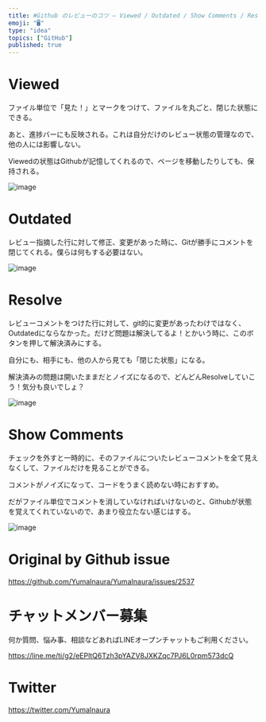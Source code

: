 ```yaml
---
title: #Github のレビューのコツ – Viewed / Outdated / Show Comments / Resolve Convers
emoji: "🖥"
type: "idea"
topics: ["GitHub"]
published: true
---
```


# Viewed

ファイル単位で「見た！」とマークをつけて、ファイルを丸ごと、閉じた状態にできる。

あと、進捗バーにも反映される。これは自分だけのレビュー状態の管理なので、他の人には影響しない。

Viewedの状態はGithubが記憶してくれるので、ページを移動したりしても、保持される。

![image](https://user-images.githubusercontent.com/13635059/65755674-88c7b980-e14e-11e9-98c4-dd9a42ab111e.png)

# Outdated

レビュー指摘した行に対して修正、変更があった時に、Gitが勝手にコメントを閉じてくれる。僕らは何もする必要はない。

![image](https://user-images.githubusercontent.com/13635059/65755233-ab0d0780-e14d-11e9-9d20-d52b1f30ba9a.png)

# Resolve 

レビューコメントをつけた行に対して、git的に変更があったわけではなく、Outdatedにならなかった。だけど問題は解決してるよ！とかいう時に、このボタンを押して解決済みにする。

自分にも、相手にも、他の人から見ても「閉じた状態」になる。

解決済みの問題は開いたままだとノイズになるので、どんどんResolveしていこう！気分も良いでしょ？

![image](https://user-images.githubusercontent.com/13635059/65755310-d55ec500-e14d-11e9-9011-8d538d0df431.png)

# Show Comments 

チェックを外すと一時的に、そのファイルについたレビューコメントを全て見えなくして、ファイルだけを見ることができる。

コメントがノイズになって、コードをうまく読めない時におすすめ。

だがファイル単位でコメントを消していなければいけないのと、Githubが状態を覚えてくれていないので、あまり役立たない感じはする。

![image](https://user-images.githubusercontent.com/13635059/65755605-6a61be00-e14e-11e9-86c4-8c2b4e909428.png)


# Original by Github issue

https://github.com/YumaInaura/YumaInaura/issues/2537








<!-- Update From Qiita API -->

# チャットメンバー募集


何か質問、悩み事、相談などあればLINEオープンチャットもご利用ください。

https://line.me/ti/g2/eEPltQ6Tzh3pYAZV8JXKZqc7PJ6L0rpm573dcQ





# Twitter


https://twitter.com/YumaInaura


<!-- Update From Qiita API -->


